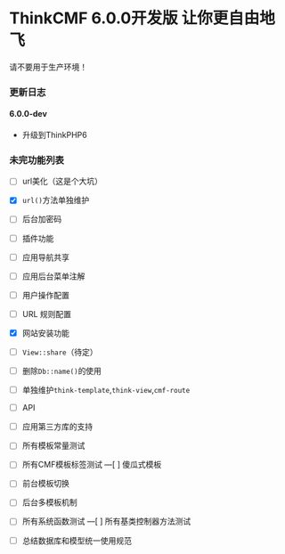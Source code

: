 ThinkCMF 6.0.0开发版 让你更自由地飞
===============

请不要用于生产环境！

### 更新日志
#### 6.0.0-dev
* 升级到ThinkPHP6

### 未完功能列表

-[ ] url美化（这是个大坑）
-[x] `url()`方法单独维护
-[ ] 后台加密码
-[ ] 插件功能
-[ ] 应用导航共享
-[ ] 应用后台菜单注解
-[ ] 用户操作配置
-[ ] URL 规则配置
-[x] 网站安装功能
-[ ] `View::share`（待定）
-[ ] 删除`Db::name()`的使用
-[ ] 单独维护`think-template`,`think-view`,`cmf-route`
-[ ] API
-[ ] 应用第三方库的支持
-[ ] 所有模板常量测试
-[ ] 所有CMF模板标签测试
—[ ] 傻瓜式模板
-[ ] 前台模板切换
-[ ] 后台多模板机制
-[ ] 所有系统函数测试
—[ ] 所有基类控制器方法测试
-[ ] 总结数据库和模型统一使用规范











